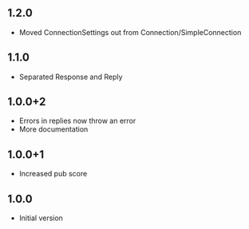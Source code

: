 ## 1.2.0

* Moved ConnectionSettings out from Connection/SimpleConnection

## 1.1.0

* Separated Response and Reply

## 1.0.0+2

* Errors in replies now throw an error
* More documentation

## 1.0.0+1

* Increased pub score

## 1.0.0

* Initial version
